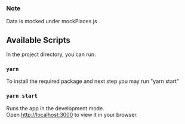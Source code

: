 ### Note
Data is mocked under mockPlaces.js

## Available Scripts
In the project directory, you can run:

### `yarn`
To install the required package and next step you may run "yarn start"

### `yarn start`

Runs the app in the development mode.\
Open [http://localhost:3000](http://localhost:3000) to view it in your browser.

